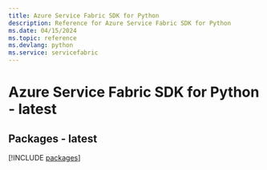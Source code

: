 ```yaml
---
title: Azure Service Fabric SDK for Python
description: Reference for Azure Service Fabric SDK for Python
ms.date: 04/15/2024
ms.topic: reference
ms.devlang: python
ms.service: servicefabric
---
```

# Azure Service Fabric SDK for Python - latest
## Packages - latest
[!INCLUDE [packages](service-fabric-index.md)]